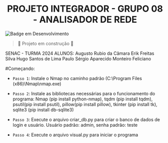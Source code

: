 <h1 align="center"> PROJETO INTEGRADOR - GRUPO 08 - ANALISADOR DE REDE </h1>

![Badge em Desenvolvimento](http://img.shields.io/static/v1?label=STATUS&message=EM%20DESENVOLVIMENTO&color=GREEN&style=for-the-badge)
> :construction: Projeto em construção :construction:

SENAC - TURMA 2024
ALUNOS:
Augusto Rubio da Câmara
Erik Freitas Silva
Hugo Santos de Lima
Paulo Sérgio Aparecido Monteiro Feliciano

#Começando:

- `Passo 1`: Instale o Nmap no caminho padrão (C:\Program Files (x86)\Nmap\nmap.exe)

- `Passo 2`: Instale as bibliotecas necessárias para o funcionamento do programa: Nmap (pip install python-nmap), tqdm (pip install tqdm), psutil(pip install psutil), pillow(pip install pillow), tkinter (pip install tk), sqlite3 (pip install db-sqlite3)

- `Passo 3`: Execute o arquivo criar_db.py para criar o banco de dados de login e usuário. Usuário padrão: admin, senha padrão: teste

- `Passo 4`: Execute o arquivo visual.py para iniciar o programa